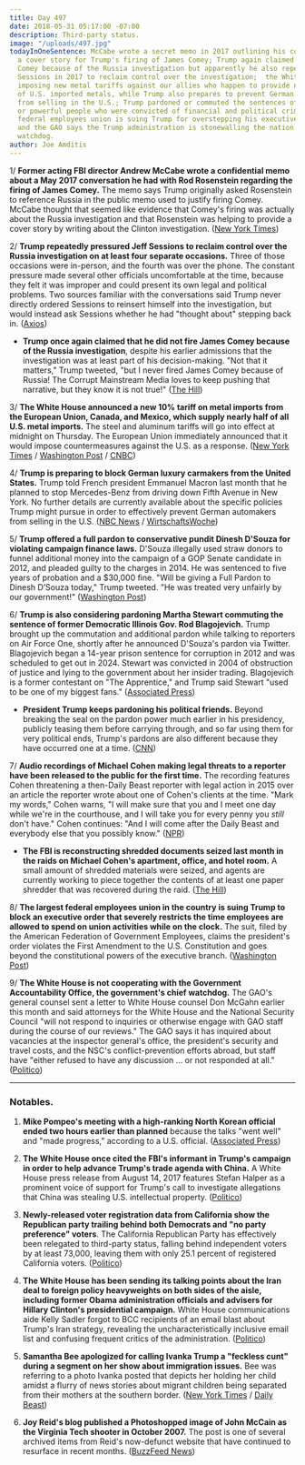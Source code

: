 ```yaml
---
title: Day 497
date: 2018-05-31 05:17:00 -07:00
description: Third-party status.
image: "/uploads/497.jpg"
todayInOneSentence: McCabe wrote a secret memo in 2017 outlining his concerns about
  a cover story for Trump's firing of James Comey; Trump again claimed he didn't fire
  Comey because of the Russia investigation but apparently he also repeatedly pressured
  Sessions in 2017 to reclaim control over the investigation;  the White House is
  imposing new metal tariffs against our allies who happen to provide nearly half
  of U.S. imported metals, while Trump also prepares to prevent German automakers
  from selling in the U.S.; Trump pardoned or commuted the sentences of three rich
  or powerful people who were convicted of financial and political crimes; the largest
  federal employees union is suing Trump for overstepping his executive authority;
  and the GAO says the Trump administration is stonewalling the nation's chief government
  watchdog.
author: Joe Amditis
---
```


1/ **Former acting FBI director Andrew McCabe wrote a confidential memo about a May 2017 conversation he had with Rod Rosenstein regarding the firing of James Comey.** The memo says Trump originally asked Rosenstein to reference Russia in the public memo used to justify firing Comey. McCabe thought that seemed like evidence that Comey's firing was actually about the Russia investigation and that Rosenstein was helping to provide a cover story by writing about the Clinton investigation. ([New York Times](https://www.nytimes.com/2018/05/30/us/politics/rosenstein-trump-comey-firing-mccabe-memo.html))

2/ **Trump repeatedly pressured Jeff Sessions to reclaim control over the Russia investigation on at least four separate occasions.** Three of those occasions were in-person, and the fourth was over the phone. The constant pressure made several other officials uncomfortable at the time, because they felt it was improper and could present its own legal and political problems. Two sources familiar with the conversations said Trump never directly ordered Sessions to reinsert himself into the investigation, but would instead ask Sessions whether he had "thought about" stepping back in. ([Axios](https://www.axios.com/trump-pressure-sessions-mueller-investigation-30e0f930-e688-47da-8f20-411864cea471.html))

* **Trump once again claimed that he did not fire James Comey because of the Russia investigation**, despite his earlier admissions that the investigation was at least part of his decision-making. "Not that it matters," Trump tweeted, "but I never fired James Comey because of Russia! The Corrupt Mainstream Media loves to keep pushing that narrative, but they know it is not true!" ([The Hill](http://thehill.com/homenews/administration/390015-trump-claims-he-did-not-fire-comey-over-russia))

3/ **The White House announced a new 10% tariff on metal imports from the European Union, Canada, and Mexico, which supply nearly half of all U.S. metal imports.** The steel and aluminum tariffs will go into effect at midnight on Thursday. The European Union immediately announced that it would impose countermeasures against the U.S. as a response. ([New York Times](https://www.nytimes.com/2018/05/31/us/politics/trump-aluminum-steel-tariffs.html) / [Washington Post](https://www.washingtonpost.com/business/economy/trump-imposes-steel-and-aluminum-tariffs-on-the-european-union-canada-and-mexico/2018/05/31/891bb452-64d3-11e8-a69c-b944de66d9e7_story.html?utm_term=.e672e06eabc6) / [CNBC](https://www.cnbc.com/2018/05/31/trump-administration-will-put-steel-and-aluminum-tariffs-on-canada-mexico-and-the-eu.html))

4/ **Trump is preparing to block German luxury carmakers from the United States.** Trump told French president Emmanuel Macron last month that he planned to stop Mercedes-Benz from driving down Fifth Avenue in New York. No further details are currently available about the specific policies Trump might pursue in order to effectively prevent German automakers from selling in the U.S. ([NBC News](https://www.cnbc.com/2018/05/31/trump-reportedly-poised-to-ban-german-luxury-carmakers-in-the-us.html) / [WirtschaftsWoche](https://www.wiwo.de/unternehmen/auto/importzoelle-trump-will-daimler-vom-us-markt-aussperren/22620470.html))

5/ **Trump offered a full pardon to conservative pundit Dinesh D'Souza for violating campaign finance laws.** D'Souza illegally used straw donors to funnel additional money into the campaign of a GOP Senate candidate in 2012, and pleaded guilty to the charges in 2014. He was sentenced to five years of probation and a $30,000 fine. "Will be giving a Full Pardon to Dinesh D’Souza today," Trump tweeted. "He was treated very unfairly by our government!" ([Washington Post](https://www.washingtonpost.com/politics/trump-offers-pardon-to-conservative-pundit-dinesh-dsouza-for-campaign-finance-violations/2018/05/31/b4939a08-64d5-11e8-a768-ed043e33f1dc_story.html?utm_term=.1e25d71764c7))

6/ **Trump is also considering pardoning Martha Stewart commuting the sentence of former Democratic Illinois Gov. Rod Blagojevich.** Trump brought up the commutation and additional pardon while talking to reporters on Air Force One, shortly after he announced D'Souza's pardon via Twitter. Blagojevich began a 14-year prison sentence for corruption in 2012 and was scheduled to get out in 2024. Stewart was convicted in 2004 of obstruction of justice and lying to the government about her insider trading. Blagojevich is a former contestant on "The Apprentice," and Trump said Stewart "used to be one of my biggest fans." ([Associated Press](https://apnews.com/beb7e46ebfac42af9237d3316ac0b522?utm_campaign=SocialFlow&utm_medium=AP&utm_source=Twitter))

* **President Trump keeps pardoning his political friends.** Beyond breaking the seal on the pardon power much earlier in his presidency, publicly teasing them before carrying through, and so far using them for very political ends, Trump's pardons are also different because they have occurred one at a time. ([CNN](https://www.cnn.com/2018/05/31/politics/trump-pardons-political-friends/index.html))

7/ **Audio recordings of Michael Cohen making legal threats to a reporter have been released to the public for the first time.** The recording features Cohen threatening a then-Daily Beast reporter with legal action in 2015 over an article the reporter wrote about one of Cohen's clients at the time. "Mark my words," Cohen warns, "I will make sure that you and I meet one day while we're in the courthouse, and I will take you for every penny you *still* don't have." Cohen continues: "And I will come after the Daily Beast and everybody else that you possibly know." ([NPR](https://www.npr.org/2018/05/31/615843930/listen-how-michael-cohen-protects-trump-by-making-legal-threats))

* **The FBI is reconstructing shredded documents seized last month in the raids on Michael Cohen's apartment, office, and hotel room.** A small amount of shredded materials were seized, and agents are currently working to piece together the contents of at least one paper shredder that was recovered during the raid. ([The Hill](http://thehill.com/blogs/blog-briefing-room/389944-fbi-is-reconstructing-shredded-documents-obtained-during-cohen-raid))

8/ **The largest federal employees union in the country is suing Trump to block an executive order that severely restricts the time employees are allowed to spend on union activities while on the clock.** The suit, filed by the American Federation of Government Employees, claims the president's order violates the First Amendment to the U.S. Constitution and goes beyond the constitutional powers of the executive branch. ([Washington Post](https://www.washingtonpost.com/politics/largest-federal-employee-union-sues-trump-over-rollback-of-union-protections/2018/05/31/335da8c8-64e6-11e8-a69c-b944de66d9e7_story.html?utm_term=.17132cf04733))

9/ **The White House is not cooperating with the Government Accountability Office, the government's chief watchdog.** The GAO's general counsel sent a letter to White House counsel Don McGahn earlier this month and said attorneys for the White House and the National Security Council "will not respond to inquiries or otherwise engage with GAO staff during the course of our reviews." The GAO says it has inquired about vacancies at the inspector general's office, the president's security and travel costs, and the NSC's conflict-prevention efforts abroad, but staff have "either refused to have any discussion … or not responded at all." ([Politico](https://www.politico.com/story/2018/05/31/trump-white-house-government-accountability-office-615355))

---

### Notables.

1. **Mike Pompeo's meeting with a high-ranking North Korean official ended two hours earlier than planned** because the talks "went well" and "made progress," according to a U.S. official. ([Associated Press](https://apnews.com/2ea1432ce0cc4de2a99eb1bfdb683d65))

2. **The White House once cited the FBI's informant in Trump's campaign in order to help advance Trump's trade agenda with China.** A White House press release from August 14, 2017 features Stefan Halper as a prominent voice of support for Trump's call to investigate allegations that China was stealing U.S. intellectual property. ([Politico](https://www.politico.com/story/2018/05/31/stefan-halper-white-house-trade-615891))

3. **Newly-released voter registration data from California show the Republican party trailing behind both Democrats and "no party preference" voters**. The California Republican Party has effectively been relegated to third-party status, falling behind independent voters by at least 73,000, leaving them with only 25.1 percent of registered California voters. ([Politico](https://www.politico.com/story/2018/05/30/california-republicans-third-party-status-613568))

4. **The White House has been sending its talking points about the Iran deal to foreign policy heavyweights on both sides of the aisle, including former Obama administration officials and advisers for Hillary Clinton's presidential campaign.** White House communications aide Kelly Sadler forgot to BCC recipients of an email blast about Trump's Iran strategy, revealing the uncharacteristically inclusive email list and confusing frequent critics of the administration. ([Politico](https://www.politico.com/story/2018/05/30/white-house-email-snafu-obama-clinton-615251))

5. **Samantha Bee apologized for calling Ivanka Trump a "feckless cunt" during a segment on her show about immigration issues.** Bee was referring to a photo Ivanka posted that depicts her holding her child amidst a flurry of news stories about migrant children being separated from their mothers at the southern border. ([New York Times](https://www.nytimes.com/2018/05/31/business/media/samantha-bee-ivanka-trump.html) / [Daily Beast](https://www.thedailybeast.com/samantha-bee-tears-into-feckless-cunt-ivanka-trump))

6. **Joy Reid's blog published a Photoshopped image of John McCain as the Virginia Tech shooter in October 2007.** The post is one of several archived items from Reid's now-defunct website that have continued to resurface in recent months. ([BuzzFeed News](https://www.buzzfeed.com/josephbernstein/joy-reids-blog-published-a-photoshopped-image-of-john?utm_term=.na9kvAKY5K#.mprremo4Vo))